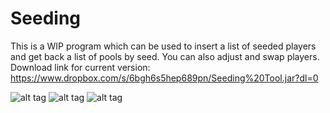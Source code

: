 # Seeding
This is a WIP program which can be used to insert a list of seeded players and get back a list of pools by seed. You can also adjust and swap players.
Download link for current version: https://www.dropbox.com/s/6bgh6s5hep689pn/Seeding%20Tool.jar?dl=0

![alt tag](https://i.gyazo.com/3fcb5ae81def5949ec45168cdcc72a06.png)
![alt tag](https://i.gyazo.com/b49a3eed46f243cf86df084a89ad04a9.png)
![alt tag](https://i.gyazo.com/35d313d1c6c0568a96ae3759f62e6bc6.png)
